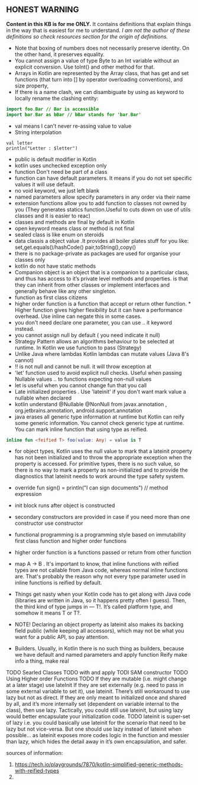  ## **HONEST WARNING**
 **Content in this KB is for me ONLY.**
 It contains definitions that explain things in the way that is easiest for me to understand.
 _I am not the author of these definitions so check resources section for the origin of definitions._ 
 
 

 * Note that boxing of numbers does not necessarily preserve identity. On the other hand, it preserves equality.
 * You cannot assign a value of type Byte to an Int variable without an explicit conversion. Use toInt() and other method for that.
 * Arrays in Kotlin are represented by the Array class, that has get and set functions (that turn into [] by operator overloading conventions), and size property, 
 * If there is a name clash, we can disambiguate by using as keyword to locally rename the clashing entity:   
 ```java
import foo.Bar // Bar is accessible
import bar.Bar as bBar // bBar stands for 'bar.Bar'
```
* val means I can't never re-assing value to value
* String interpolation 
```
val letter
println("Letter : $letter") 
 ```
* public is default modifier in Kotlin
* kotlin uses unchecked exception only
* function Don't need be part of a class
* function can have default parameters. It means if you do not set specific values it will use default.
* no void keyword, we just left blank
* named parameters allow specify parameters in any order via their name
* extension functions allow you to add function to classes not owned by you (They generates statics function.Useful to cuts down on use of utils classes and it is easier to reac)
* classes and methods are final by default in Kotlin
* open keyword means class or method is not final
* sealed class is like enum on steroids
* data classis a object value .It provides all boiler plates stuff for you like: set,get.equals()/hashCode() pair,toString(),copy()
* there is no package-private as packages are used for organise your classes only
* kotlin do not have static methods
* Companion object is an object that is a companion to a particular class, and thus has access to it’s private level methods and properties.  is that they can inherit from other classes or implement interfaces and generally behave like any other singleton.
* function as first class citizens
* higher order function is a function that accept or return other function. * Higher function gives higher flexibility but it can have a performance overhead. Use inline can negate this in some cases.
* you don't need declare one parameter, you can use .. it keyword instead. 
* you cannot assign null by default ( you need indicate it null)
* Strategy Pattern allows an algorithms behaviour to be selected at runtime. In Kotlin we use function to pass (Strategy)
* Unlike Java where lambdas Kotlin lambdas can mutate values (Java 8's cannot)
* !! is not null and cannot be null. it will throw exception at
* 'let' function used to avoid explicit null checks. Useful when passing Nullable values ..
        to functions expecting non-null values
* let is useful when you  cannot change fun that you call         
* Late initialized properties . Use 'lateinit' if you don't want mark value a nullable when declared
* kotlin understand @Nullable @NonNull from javax.annotation , org.jetbrains.annotation, android.support.annotation 
* java erases all generic type information at runtime but Kotlin can reify some generic information. You cannot check generic type at runtime. You can mark inline function that using type as reified.
```kotlin
inline fun <feified T> foo(value: Any) = value is T
```
* for object types, Kotlin uses the null value to mark that a lateinit property has not been initialized and to throw the appropriate exception when the property is accessed. For primitive types, there is no such value, so there is no way to mark a property as non-initialized and to provide the diagnostics that lateinit needs to work around the type safety system.
* override fun sign() = println("I can sign documents") // method expression
* init block runs after object is constructed
* secondary constructors are provided in case if you need more than one constructor  use constructor 
* functional programming is a programming style based on immutability first class function and higher order functions
* higher order function is a functions passed or return from other function
* map A -> B 
. It's important to know, that inline functions with reified types are not callable from Java code, whereas normal inline functions are. That's probably the reason why not every type parameter used in inline functions is reified by default.

* Things get nasty when your Kotlin code has to get along with Java code (libraries are written in Java, so it happens pretty often I guess). Then, the third kind of type jumps in — T!. It’s called platform type, and somehow it means T or T?. 
* NOTE! Declaring an object property as lateinit also makes its backing field public (while keeping all accessors), which may not be what you want for a public API, so pay attention.
 * Builders. Usually, in Kotlin there is no such thing as builders, because we have default and named parameters and apply function
Reify make info a thing, make real

TODO Searled Classes
TODO with and apply
TODI SAM constructor
TODO Using Higher order Functions
TODO
    If they are mutable (i.e. might change at a later stage) use lateInit
    If they are set externally (e.g. need to pass in some external variable to set it), use lateinit. There’s still workaround to use lazy but not as direct.
    If they are only meant to initialized once and shared by all, and it’s more internally set (dependent on variable internal to the class), then use lazy. Tactically, you could still use lateinit, but using lazy would better encapsulate your initialization code.
TODO
     lateinit is super-set of lazy i.e. you could basically use lateinit for the scenario that need to be lazy but not vice-versa. But one should use lazy instead of lateinit when possible… as lateinit exposes more codes logic in the function and messier than lazy, which hides the detail away in it’s own encapsulation, and safer.

sources of information:
1) https://tech.io/playgrounds/7870/kotlin-simplified-generic-methods-with-reified-types
2) 


